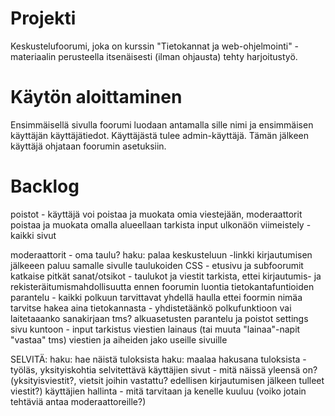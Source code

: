 

# Projekti

Keskustelufoorumi, joka on kurssin "Tietokannat ja web-ohjelmointi" -materiaalin perusteella itsenäisesti (ilman ohjausta) tehty harjoitustyö.


# Käytön aloittaminen

Ensimmäisellä sivulla foorumi luodaan antamalla sille nimi ja ensimmäisen käyttäjän käyttäjätiedot. Käyttäjästä tulee admin-käyttäjä. Tämän jälkeen käyttäjä ohjataan foorumin asetuksiin.


# Backlog
poistot - käyttäjä voi poistaa ja muokata omia viestejään, moderaattorit poistaa ja muokata omalla alueellaan
tarkista input
ulkonäön viimeistely -kaikki sivut

moderaattorit - oma taulu?
haku: palaa keskusteluun -linkki
kirjautumisen jälkeeen paluu samalle sivulle
taulukoiden CSS - etusivu ja subfoorumit
katkaise pitkät sanat/otsikot - taulukot ja viestit
tarkista, ettei kirjautumis- ja rekisteräitumismahdollisuutta ennen foorumin luontia
tietokantafuntioiden parantelu - kaikki polkuun tarvittavat yhdellä haulla
ettei foormin nimäa tarvitse hakea aina tietokannasta - yhdistetäänkö polkufunktioon vai laitetaaanko sanakirjaan tms?
alkuasetusten parantelu ja poistot
settings sivu kuntoon - input tarkistus
viestien lainaus (tai muuta "lainaa"-napit "vastaa" tms)
viestien ja aiheiden jako useille sivuille

SELVITÄ:
haku: hae näistä tuloksista
haku: maalaa hakusana tuloksista - työläs, yksityiskohtia selvitettävä
käyttäjien sivut - mitä näissä yleensä on? (yksityisviestit?, vietsit joihin vastattu? edellisen kirjautumisen jälkeen tulleet viestit?)
käyttäjien hallinta - mitä tarvitaan ja kenelle kuuluu (voiko jotain tehtäviä antaa moderaattoreille?)








